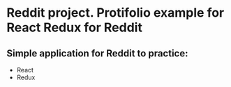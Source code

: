 # Reddit project. Protifolio example for React Redux for Reddit

## Simple application for Reddit to practice:
  * React
  * Redux


